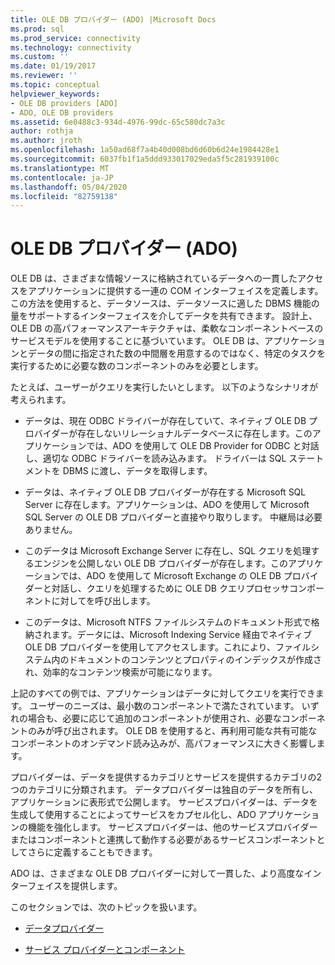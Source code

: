 ```yaml
---
title: OLE DB プロバイダー (ADO) |Microsoft Docs
ms.prod: sql
ms.prod_service: connectivity
ms.technology: connectivity
ms.custom: ''
ms.date: 01/19/2017
ms.reviewer: ''
ms.topic: conceptual
helpviewer_keywords:
- OLE DB providers [ADO]
- ADO, OLE DB providers
ms.assetid: 6e0488c3-934d-4976-99dc-65c580dc7a3c
author: rothja
ms.author: jroth
ms.openlocfilehash: 1a50ad68f7a4b40d008bd6d60b6d24e1984428e1
ms.sourcegitcommit: 6037fb1f1a5ddd933017029eda5f5c281939100c
ms.translationtype: MT
ms.contentlocale: ja-JP
ms.lasthandoff: 05/04/2020
ms.locfileid: "82759138"
---
```

# <a name="ole-db-providers-ado"></a>OLE DB プロバイダー (ADO)
OLE DB は、さまざまな情報ソースに格納されているデータへの一貫したアクセスをアプリケーションに提供する一連の COM インターフェイスを定義します。 この方法を使用すると、データソースは、データソースに適した DBMS 機能の量をサポートするインターフェイスを介してデータを共有できます。 設計上、OLE DB の高パフォーマンスアーキテクチャは、柔軟なコンポーネントベースのサービスモデルを使用することに基づいています。 OLE DB は、アプリケーションとデータの間に指定された数の中間層を用意するのではなく、特定のタスクを実行するために必要な数のコンポーネントのみを必要とします。  
  
 たとえば、ユーザーがクエリを実行したいとします。 以下のようなシナリオが考えられます。  
  
-   データは、現在 ODBC ドライバーが存在していて、ネイティブ OLE DB プロバイダーが存在しないリレーショナルデータベースに存在します。このアプリケーションでは、ADO を使用して OLE DB Provider for ODBC と対話し、適切な ODBC ドライバーを読み込みます。 ドライバーは SQL ステートメントを DBMS に渡し、データを取得します。  
  
-   データは、ネイティブ OLE DB プロバイダーが存在する Microsoft SQL Server に存在します。アプリケーションは、ADO を使用して Microsoft SQL Server の OLE DB プロバイダーと直接やり取りします。 中継局は必要ありません。  
  
-   このデータは Microsoft Exchange Server に存在し、SQL クエリを処理するエンジンを公開しない OLE DB プロバイダーが存在します。このアプリケーションでは、ADO を使用して Microsoft Exchange の OLE DB プロバイダーと対話し、クエリを処理するために OLE DB クエリプロセッサコンポーネントに対してを呼び出します。  
  
-   このデータは、Microsoft NTFS ファイルシステムのドキュメント形式で格納されます。データには、Microsoft Indexing Service 経由でネイティブ OLE DB プロバイダーを使用してアクセスします。これにより、ファイルシステム内のドキュメントのコンテンツとプロパティのインデックスが作成され、効率的なコンテンツ検索が可能になります。  
  
 上記のすべての例では、アプリケーションはデータに対してクエリを実行できます。 ユーザーのニーズは、最小数のコンポーネントで満たされています。 いずれの場合も、必要に応じて追加のコンポーネントが使用され、必要なコンポーネントのみが呼び出されます。 OLE DB を使用すると、再利用可能な共有可能なコンポーネントのオンデマンド読み込みが、高パフォーマンスに大きく影響します。  
  
 プロバイダーは、データを提供するカテゴリとサービスを提供するカテゴリの2つのカテゴリに分類されます。 データプロバイダーは独自のデータを所有し、アプリケーションに表形式で公開します。 サービスプロバイダーは、データを生成して使用することによってサービスをカプセル化し、ADO アプリケーションの機能を強化します。 サービスプロバイダーは、他のサービスプロバイダーまたはコンポーネントと連携して動作する必要があるサービスコンポーネントとしてさらに定義することもできます。  
  
 ADO は、さまざまな OLE DB プロバイダーに対して一貫した、より高度なインターフェイスを提供します。  
  
 このセクションでは、次のトピックを扱います。  
  
-   [データプロバイダー](../../../ado/guide/data/data-providers.md)  
  
-   [サービス プロバイダーとコンポーネント](../../../ado/guide/data/service-providers-and-components.md)

